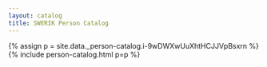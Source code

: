 ```yaml
---
layout: catalog
title: SWERIK Person Catalog
---
```

{% assign p = site.data._person-catalog.i-9wDWXwUuXhtHCJJVpBsxrn %}
{% include person-catalog.html p=p %}

